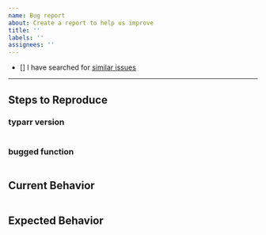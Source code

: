 ```yaml
---
name: Bug report
about: Create a report to help us improve
title: ''
labels: ''
assignees: ''
---
```


- [] I have searched for [similar issues](https://github.com/torathion/typarr/issues)

---

## Steps to Reproduce

### typarr version

```js
```

### bugged function

```js
```

## Current Behavior

```js
```

## Expected Behavior

```js
```

